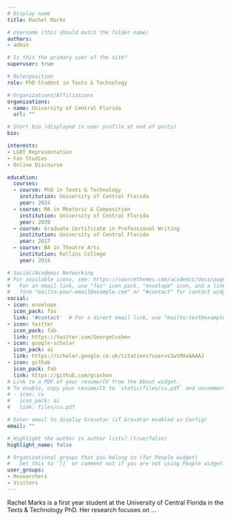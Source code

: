 ```yaml
---
# Display name
title: Rachel Marks

# Username (this should match the folder name)
authors:
- admin

# Is this the primary user of the site?
superuser: true

# Role/position
role: PhD Student in Texts & Technology

# Organizations/Affiliations
organizations:
- name: University of Central Florida
  url: ""

# Short bio (displayed in user profile at end of posts)
bio: 

interests:
- LGBT Representation
- Fan Studies 
- Online Discourse 

education:
  courses:
  - course: PhD in Texts & Technology
    institution: University of Central Florida
    year: 2024
  - course: MA in Rhetoric & Composition 
    institution: University of Central Florida
    year: 2020
  - course: Graduate Certificate in Professional Writing
    institution: University of Central Florida
    year: 2017
  - course: BA in Theatre Arts
    institution: Rollins College
    year: 2014

# Social/Academic Networking
# For available icons, see: https://sourcethemes.com/academic/docs/page-builder/#icons
#   For an email link, use "fas" icon pack, "envelope" icon, and a link in the
#   form "mailto:your-email@example.com" or "#contact" for contact widget.
social:
- icon: envelope
  icon_pack: fas
  link: '#contact'  # For a direct email link, use "mailto:test@example.org".
- icon: twitter
  icon_pack: fab
  link: https://twitter.com/GeorgeCushen
- icon: google-scholar
  icon_pack: ai
  link: https://scholar.google.co.uk/citations?user=sIwtMXoAAAAJ
- icon: github
  icon_pack: fab
  link: https://github.com/gcushen
# Link to a PDF of your resume/CV from the About widget.
# To enable, copy your resume/CV to `static/files/cv.pdf` and uncomment the lines below.
# - icon: cv
#   icon_pack: ai
#   link: files/cv.pdf

# Enter email to display Gravatar (if Gravatar enabled in Config)
email: ""

# Highlight the author in author lists? (true/false)
highlight_name: false

# Organizational groups that you belong to (for People widget)
#   Set this to `[]` or comment out if you are not using People widget.
user_groups:
- Researchers
- Visitors
---
```


Rachel Marks is a first year student at the University of Central Florida in the Texts & Technology PhD. Her research focuses on ...
